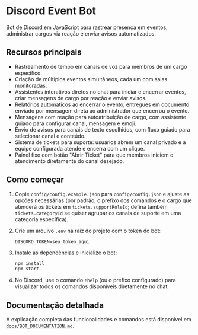 # Discord Event Bot

Bot de Discord em JavaScript para rastrear presença em eventos, administrar cargos via reação e enviar avisos automatizados.

## Recursos principais

- Rastreamento de tempo em canais de voz para membros de um cargo específico.
- Criação de múltiplos eventos simultâneos, cada um com salas monitoradas.
- Assistentes interativos diretos no chat para iniciar e encerrar eventos, criar mensagens de cargo por reação e enviar avisos.
- Relatórios automáticos ao encerrar o evento, entregues em documento enviado por mensagem direta ao administrador que encerrou o evento.
- Mensagens com reação para autoatribuição de cargo, com assistente guiado para configurar canal, mensagem e emoji.
- Envio de avisos para canais de texto escolhidos, com fluxo guiado para selecionar canal e conteúdo.
- Sistema de tickets para suporte: usuários abrem um canal privado e a equipe configurada atende e encerra com um clique.
- Painel fixo com botão "Abrir Ticket" para que membros iniciem o atendimento diretamente do canal desejado.

## Como começar

1. Copie `config/config.example.json` para `config/config.json` e ajuste as opções necessárias (por padrão, o prefixo dos comandos e o cargo que atenderá os tickets em `tickets.supportRoleId`; defina também `tickets.categoryId` se quiser agrupar os canais de suporte em uma categoria específica).
2. Crie um arquivo `.env` na raiz do projeto com o token do bot:

   ```env
   DISCORD_TOKEN=seu_token_aqui
   ```
3. Instale as dependências e inicialize o bot:

   ```bash
   npm install
   npm start
   ```

4. No Discord, use o comando `!help` (ou o prefixo configurado) para visualizar todos os comandos disponíveis diretamente no chat.

## Documentação detalhada

A explicação completa das funcionalidades e comandos está disponível em [`docs/BOT_DOCUMENTATION.md`](docs/BOT_DOCUMENTATION.md).
